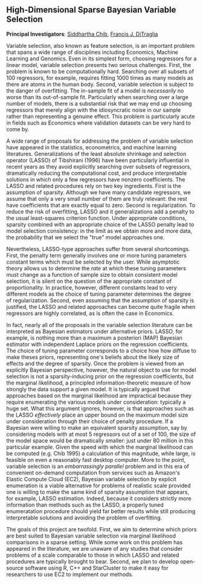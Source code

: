 High-Dimensional Sparse Bayesian Variable Selection
---------------------------------------------------
**Principal Investigators**: [Siddhartha Chib](http://apps.olin.wustl.edu/faculty/chib/), [Francis J. DiTraglia](http://www.ditraglia.com)

Variable selection, also known as feature selection, is an important problem that spans a wide range of disciplines including Economics, Machine Learning and Genomics.
Even in its simplest form, choosing regressors for a linear model, variable selection presents two serious challenges.
First, the problem is known to be computationally hard.
Searching over all subsets of 100 regressors, for example, requires fitting 1000 times as many models as there are atoms in the human body.
Second, variable selection is subject to the danger of overfitting.
The in-sample fit of a model is *necessarily* no worse than its out-of-sample fit.
Particularly when searching over a large number of models, there is a substantial risk that we may end up choosing regressors that merely align with the idiosyncratic noise in our sample rather than representing a genuine effect.
This problem is particularly acute in fields such as Economics where validation datasets can be very hard to come by.

A wide range of proposals for addressing the problem of variable selection have appeared in the statistics, econometrics, and machine learning literatures.
Generalizations of the least absolute shrinkage and selection operator (LASSO) of Tibshirani (1996) have been particularly influential in recent years as they avoid explicitly searching over subsets of regressors, dramatically reducing the computational cost, and produce interpretable solutions in which only a few regressors have nonzero coefficients.
The LASSO and related procedures rely on two key ingredients.
First is the assumption of sparsity.
Although we have many candidate regressors, we assume that only a very small number of them are truly relevant: the rest have coefficients that are exactly equal to zero.
Second is regularization.
To reduce the risk of overfitting, LASSO and it generalizations add a penalty to the usual least-squares criterion function.
Under appropriate conditions, sparsity combined with an appropriate choice of the LASSO penalty lead to model selection consistency: in the limit as we obtain more and more data, the probability that we select the "true" model approaches one.

Nevertheless, LASSO-type approaches suffer from several shortcomings.
First, the penalty term generally involves one or more tuning parameters constant terms which must be selected by the user.
While asymptotic theory allows us to determine the *rate* at which these tuning parameters must change as a function of sample size to obtain consistent model selection, it is silent on the question of the appropriate constant of proportionality.
In practice, however, different constants lead to very different models as the choice of tuning parameter determines the degree of regularization. 
Second, even assuming that the assumption of sparsity is justified, the LASSO and related approaches can become quite fragile when regressors are highly correlated, as is often the case in Economics.

In fact, nearly all of the proposals in the variable selection literature can be interpreted as Bayesian estimators under alternative priors.
LASSO, for example, is nothing more than a maximum a posteriori (MAP) Bayesian estimator with independent Laplace priors on the regression coefficients.
The choice of tuning parameter corresponds to a choice how how diffuse to make theses priors, representing one's beliefs about the likely size of effects and the degree of sparsity.
Once the problem is viewed from an explicitly Bayesian perspective, however, the natural object to use for model selection is not a sparsity-inducing prior on the regression coefficients, but the marginal likelihood, a principled information-theoretic measure of how strongly the data support a given model.
It is typically argued that approaches based on the marginal likelihood are impractical because they require enumerating the various models under consideration: typically a huge set.
What this argument ignores, however, is that approaches such as the LASSO *effectively* place an upper bound on the maximum model size under consideration through their choice of penalty procedure.
If a Bayesian were willing to make an equivalent sparsity assumption, say by considering models with at most 5 regressors out of a set of 100, the size of the model space would be dramatically smaller: just under 80 million in this particular example.
Given the speed with which the marginal likelihood can be computed (e.g. Chib 1995) a calculation of this magnitude, while large, is feasible on even a reasonably fast desktop computer.
More to the point, variable selection is an *embarrassingly parallel* problem and in this era of convenient on-demand computation from services such as Amazon's Elastic Compute Cloud (EC2), Bayesian variable selection by explicit enumeration is a viable alternative for problems of realistic scale provided one is willing to make the same kind of sparsity assumption that appears, for example, LASSO estimation.
Indeed, because it considers strictly more information than methods such as the LASSO, a properly tuned enumeratation procedure should yield far better results while still producing interpretable solutions and avoiding the problem of overfitting.

The goals of this project are twofold.
First, we aim to determine which priors are best suited to Bayesian variable selection via marginal likelihood comparisons in a sparse setting.
While some work on this problem has appeared in the literature, we are unaware of any studies that consider problems of a scale comparable to those in which LASSO and related procedures are typically brought to bear.
Second, we plan to develop open-source software using R, C++ and StarCluster to make it easy for researchers to use EC2 to implement our methods.
